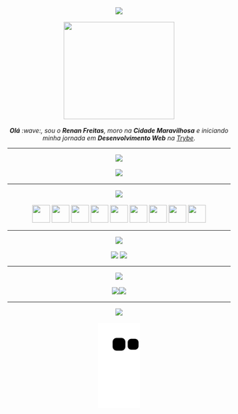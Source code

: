 <div align="center">
<img src="https://img.shields.io/static/v1?label=olá&message=sou o Renan Freitas!&color=blue&style=for-the-badge&logo=github"/>
<p></p>
<img src="https://user-images.githubusercontent.com/109007554/191284345-926dc20d-7b63-4903-9185-46e61e729491.jpeg" width="250" height="220">
<p></p>
<i><b>Olá</b> :wave:, sou o <b>Renan Freitas</b>, moro na <b>Cidade Maravilhosa</b> e iniciando minha jornada em <b>Desenvolvimento Web</b> na <a href="https://www.betrybe.com/" target="_blank">Trybe</a></i>.

</div>

---
<div align="center">
<img src="https://img.shields.io/static/v1?label=Veja SUITS&message=Harvey Specter!&color=brown&style=for-the-badge&logo=github"/>
<p></p>
<img src="https://user-images.githubusercontent.com/109007554/182051038-84a54411-0f65-4538-a295-bd355da3c6d2.png" width="400">
<!--
**renanbfreitas/renanbfreitas** is a ✨ _special_ ✨ repository because its `README.md` (this file) appears on your GitHub profile.
</div>
-->

---
<div align="center">
<img src="https://img.shields.io/static/v1?label=Habilidades Aprendidas&message=Ferramentas e Tecnologias&color=red&style=for-the-badge&logo=github"/>
<p></p>
<img src="https://cdn.jsdelivr.net/gh/devicons/devicon/icons/vscode/vscode-original.svg" width="40" height="40"/> <img 
src="https://cdn.jsdelivr.net/gh/devicons/devicon/icons/html5/html5-original.svg" width="40" height="40"/> <img 
src="https://cdn.jsdelivr.net/gh/devicons/devicon/icons/css3/css3-original.svg" width="40" height="40"/> <img 
src="https://cdn.jsdelivr.net/gh/devicons/devicon/icons/javascript/javascript-original.svg" width="40" height="40"/> <img 
src="https://cdn.jsdelivr.net/gh/devicons/devicon/icons/jest/jest-plain.svg" width="40" height="40"/> <img 
src="https://cdn.jsdelivr.net/gh/devicons/devicon/icons/nodejs/nodejs-original-wordmark.svg" width="40" height="40"/> <img 
src="https://cdn.jsdelivr.net/gh/devicons/devicon/icons/react/react-original-wordmark.svg" width="40" height="40"/>
<img src="https://cdn.jsdelivr.net/gh/devicons/devicon/icons/redux/redux-original.svg" " width="40" height="40"/> 
<img src="https://cdn.jsdelivr.net/gh/devicons/devicon/icons/docker/docker-original.svg" " width="40" height="40"/> 
</div>

---             
<img src="https://img.shields.io/static/v1?label=Como me encontrar&message=Contatos&color=orange&style=for-the-badge&logo=github"/>
<p></p>
<div>
<a href="https://www.instagram.com/renanbf92/" target="_blank"><img src="https://img.shields.io/badge/-Instagram-%23E4405F?style=for-the-badge&logo=instagram&logoColor=white" target="_blank"></a>
<a href="https://www.linkedin.com/in/renan-freitas-dev/" target="_blank"><img src="https://img.shields.io/badge/-LinkedIn-%230077B5?style=for-the-badge&logo=linkedin&logoColor=white" target="_blank"></a>   
</div>

---
<img src="https://img.shields.io/static/v1?label=Histórico até aqui&message=Aprendizados&color=green&style=for-the-badge&logo=github"/>
<p></p>
<div>
<a href="https://github.com/renanbfreitas">
<img height="150em" src="https://github-readme-stats.vercel.app/api/top-langs/?username=renanbfreitas&layout=compact&langs_count=7&theme=dracula"/><img height="150em" src="https://github-readme-stats.vercel.app/api?username=renanbfreitas&show_icons=true&theme=dracula&include_all_commits=true&count_private=true"/>
</div>

---
<img src="https://img.shields.io/static/v1?label=Você sempre tem uma escolha&message=Vamos por Mais&color=yellow&style=for-the-badge&logo=github"/>
<p></p>

![snake gif](https://github.com/renanbfreitas/renanbfreitas/blob/output/github-contribution-grid-snake.svg)
